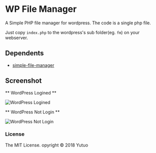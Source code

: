 WP File Manager
===================

A Simple PHP file manager for wordpress.  The code is a single php file.  

Just copy `index.php` to the wordpress's sub folder(eg. `fm`) on your webserver.  

## Dependents

* [simple-file-manager](https://github.com/jcampbell1/simple-file-manager)

## Screenshot

** WordPress Logined **

![WordPress Logined](https://raw.github.com/yutuo/wpfilemanager/master/wplogined.png "WordPress Logined")

** WordPress Not Login **

![WordPress Not Login](https://raw.github.com/yutuo/wpfilemanager/master/wpnotlogin.png "WordPress Not Login")

### License

The MIT License. opyright &copy; 2018 Yutuo


